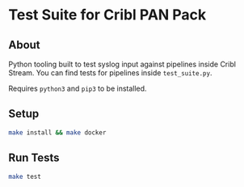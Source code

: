 # Test Suite for Cribl PAN Pack

## About

Python tooling built to test syslog input against pipelines inside Cribl Stream. You can find tests for pipelines inside `test_suite.py`.

Requires `python3` and `pip3` to be installed.

## Setup
```bash
make install && make docker
```

## Run Tests
```bash
make test
```

